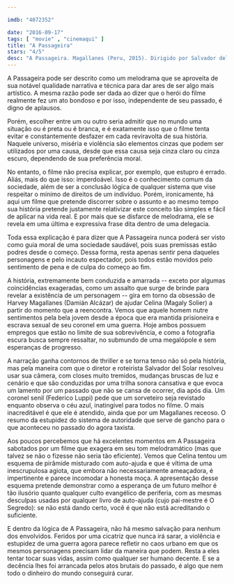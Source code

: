```yaml
---

imdb: "4072352"

date: "2016-09-17"
tags: [ "movie" , "cinemaqui" ]
title: "A Passageira"
stars: "4/5"
desc: "A Passageira. Magallanes (Peru, 2015). Dirigido por Salvador del Solar. Escrito por Salvador del Solar. Com Damián Alcázar, Tatiana Astengo, Jairo Camargo, Tatiana Espinoza, Nicolás Galindo, Federico Luppi, Camila MacLennan, Christian Meier, Bruno Odar."
---
```

A Passageira pode ser descrito como um melodrama que se aproveita de sua notável qualidade narrativa e técnica para dar ares de ser algo mais artístico. A mesma razão pode ser dada ao dizer que o herói do filme realmente fez um ato bondoso e por isso, independente de seu passado, é digno de aplausos.

Porém, escolher entre um ou outro seria admitir que no mundo uma situação ou é preta ou é branca, e é exatamente isso que o filme tenta evitar e constantemente desfazer em cada reviravolta de sua história. Naquele universo, miséria e violência são elementos cinzas que podem ser utilizados por uma causa, desde que essa causa seja cinza claro ou cinza escuro, dependendo de sua preferência moral.

No entanto, o filme não precisa explicar, por exemplo, que estupro é errado. Aliás, mais do que isso: imperdoável. Isso é o conhecimento comum da sociedade, além de ser a conclusão lógica de qualquer sistema que vise respeitar o mínimo de direitos de um indivíduo. Porém, ironicamente, há aqui um filme que pretende discorrer sobre o assunto e ao mesmo tempo sua história pretende justamente relativizar este conceito tão simples e fácil de aplicar na vida real. E por mais que se disfarce de melodrama, ele se revela em uma última e expressiva frase dita dentro de uma delegacia.

Toda essa explicação é para dizer que A Passageira nunca poderá ser visto como guia moral de uma sociedade saudável, pois suas premissas estão podres desde o começo. Dessa forma, resta apenas sentir pena daqueles personagens e pelo incauto espectador, pois todos estão movidos pelo sentimento de pena e de culpa do começo ao fim.

A história, extremamente bem conduzida e amarrada -- exceto por algumas coincidências exageradas, como um assalto que surge de brinde para revelar a existência de um personagem -- gira em torno da obsessão de Harvey Magallanes (Damián Alcázar) de ajudar Celina (Magaly Solier) a partir do momento que a reencontra. Vemos que aquele homem nutre sentimentos pela bela jovem desde a época que era mantida prisioneira e escrava sexual de seu coronel em uma guerra. Hoje ambos possuem empregos que estão no limite de sua sobrevivência, e como a fotografia escura busca sempre ressaltar, no submundo de uma megalópole e sem esperanças de progresso.

A narração ganha contornos de thriller e se torna tenso não só pela história, mas pela maneira com que o diretor e roteirista Salvador del Solar resolveu usar sua câmera, com closes muito tremidos, mudanças bruscas de luz e cenário e que são conduzidas por uma trilha sonora cansativa e que evoca um lamento por um passado que não se cansa de ocorrer, dia após dia. Um coronel senil (Federico Luppi) pede que um sorveteiro seja revistado enquanto observa o céu azul, inatingível para todos no filme. O mais inacreditável é que ele é atendido, ainda que por um Magallanes receoso. O resumo da estupidez do sistema de autoridade que serve de gancho para o que aconteceu no passado do agora taxista.

Aos poucos percebemos que há excelentes momentos em A Passageira sabotados por um filme que exagera em seu tom melodramático (mas que talvez se não o fizesse não seria tão eficiente). Vemos que Celina tentou um esquema de pirâmide misturado com auto-ajuda e que é vítima de uma inescrupulosa agiota, que embora não necessariamente ameaçadora, é impertinente e parece incomodar a honesta moça. A apresentação desse esquema pretende demonstrar como a esperança de um futuro melhor é tão ilusório quanto qualquer culto evangélico de periferia, com as mesmas desculpas usadas por qualquer livro de auto-ajuda (cujo pai-mestre é O Segredo): se não está dando certo, você é que não está acreditando o suficiente.

E dentro da lógica de A Passageira, não há mesmo salvação para nenhum dos envolvidos. Feridos por uma cicatriz que nunca irá sarar, a violência e estupidez de uma guerra agora parece refletir no caos urbano em que os mesmos personagens precisam lidar da maneira que podem. Resta a eles tentar tocar suas vidas, assim como qualquer ser humano decente. E se a decência lhes foi arrancada pelos atos brutais do passado, é algo que nem todo o dinheiro do mundo conseguirá curar.
